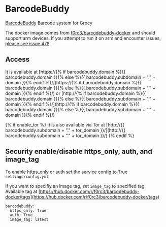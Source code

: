 # BarcodeBuddy

[BarcodeBuddy](https://github.com/Forceu/barcodebuddy) Barcode system for Grocy

The docker image comes from [f0rc3/barcodebuddy-docker](https://hub.docker.com/r/f0rc3/barcodebuddy-docker) and should support arm devices.
If you attempt to run it on arm and encounter issues,
[please see issue 478](https://github.com/denis-ev/VivumLab/-/issues/478)

## Access

It is available at [https://{% if barcodebuddy.domain %}{{ barcodebuddy.domain }}{% else %}{{ barcodebuddy.subdomain + "." + domain }}{% endif %}/](https://{% if barcodebuddy.domain %}{{ barcodebuddy.domain }}{% else %}{{ barcodebuddy.subdomain + "." + domain }}{% endif %}/) or [http://{% if barcodebuddy.domain %}{{ barcodebuddy.domain }}{% else %}{{ barcodebuddy.subdomain + "." + domain }}{% endif %}/](http://{% if barcodebuddy.domain %}{{ barcodebuddy.domain }}{% else %}{{ barcodebuddy.subdomain + "." + domain }}{% endif %}/)

{% if enable_tor %}
It is also available via Tor at [http://{{ barcodebuddy.subdomain + "." + tor_domain }}/](http://{{ barcodebuddy.subdomain + "." + tor_domain }}/)
{% endif %}

## Security enable/disable https_only, auth, and image\_tag

To enable https_only or auth set the service config to True
`settings/config.yml`

If you want to specifiy an image tag, set `image_tag` to specified tag.
Available tag at [https://hub.docker.com/r/f0rc3/barcodebuddy-docker/tags](https://hub.docker.com/r/f0rc3/barcodebuddy-docker/tags)

```
barcodebuddy:
  https_only: True
  auth: True
  image_tag: latest
```
